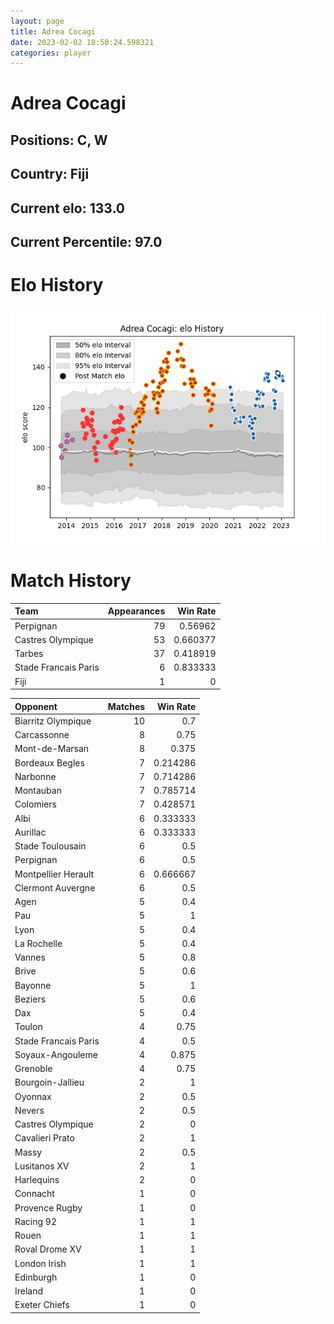 ```yaml
---  
layout: page  
title: Adrea Cocagi  
date: 2023-02-02 18:50:24.598321  
categories: player  
---
```

# Adrea Cocagi

## Positions: C, W

## Country: Fiji

## Current elo: 133.0

## Current Percentile: 97.0

# Elo History


![elo history](history_AdreaCocagi.png)
# Match History


| Team                 |   Appearances |   Win Rate |
|:---------------------|--------------:|-----------:|
| Perpignan            |            79 |   0.56962  |
| Castres Olympique    |            53 |   0.660377 |
| Tarbes               |            37 |   0.418919 |
| Stade Francais Paris |             6 |   0.833333 |
| Fiji                 |             1 |   0        |

| Opponent             |   Matches |   Win Rate |
|:---------------------|----------:|-----------:|
| Biarritz Olympique   |        10 |   0.7      |
| Carcassonne          |         8 |   0.75     |
| Mont-de-Marsan       |         8 |   0.375    |
| Bordeaux Begles      |         7 |   0.214286 |
| Narbonne             |         7 |   0.714286 |
| Montauban            |         7 |   0.785714 |
| Colomiers            |         7 |   0.428571 |
| Albi                 |         6 |   0.333333 |
| Aurillac             |         6 |   0.333333 |
| Stade Toulousain     |         6 |   0.5      |
| Perpignan            |         6 |   0.5      |
| Montpellier Herault  |         6 |   0.666667 |
| Clermont Auvergne    |         6 |   0.5      |
| Agen                 |         5 |   0.4      |
| Pau                  |         5 |   1        |
| Lyon                 |         5 |   0.4      |
| La Rochelle          |         5 |   0.4      |
| Vannes               |         5 |   0.8      |
| Brive                |         5 |   0.6      |
| Bayonne              |         5 |   1        |
| Beziers              |         5 |   0.6      |
| Dax                  |         5 |   0.4      |
| Toulon               |         4 |   0.75     |
| Stade Francais Paris |         4 |   0.5      |
| Soyaux-Angouleme     |         4 |   0.875    |
| Grenoble             |         4 |   0.75     |
| Bourgoin-Jallieu     |         2 |   1        |
| Oyonnax              |         2 |   0.5      |
| Nevers               |         2 |   0.5      |
| Castres Olympique    |         2 |   0        |
| Cavalieri Prato      |         2 |   1        |
| Massy                |         2 |   0.5      |
| Lusitanos XV         |         2 |   1        |
| Harlequins           |         2 |   0        |
| Connacht             |         1 |   0        |
| Provence Rugby       |         1 |   0        |
| Racing 92            |         1 |   1        |
| Rouen                |         1 |   1        |
| Roval Drome XV       |         1 |   1        |
| London Irish         |         1 |   1        |
| Edinburgh            |         1 |   0        |
| Ireland              |         1 |   0        |
| Exeter Chiefs        |         1 |   0        |